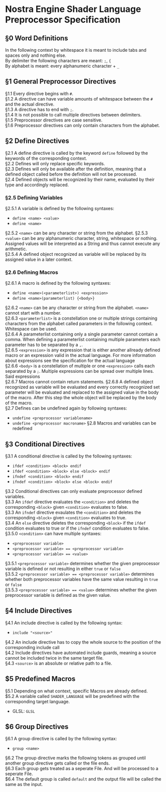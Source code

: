 # Nostra Engine Shader Language Preprocessor Specification  

## §0 Word Definitions  
In the following context by whitespace it is meant to include tabs and spaces only and nothing else.  
By delimiter the following characters are meant: `;`, `{`  
By alphabet is meant: every alphanumeric character + `_`  

## §1 General Preprocessor Directives  
§1.1 Every directive begins with `#`.  
§1.2 A directive can have variable amounts of whitespace between the `#` and the actual  directive.  
§1.3 A directive has to end with `;`.  
§1.4 It is not possible to call multiple directives between delimiters.  
§1.5 Preprocessor directives are case sensitive.  
§1.6 Preprocessor directives can only contain characters from the alphabet.  

## §2 Define Directives  
§2.1 A define directive is called by the keyword `define` followed by the keywords of the corresponding context.  
§2.2 Defines will only replace specific keywords.  
§2.3 Defines will only be available after the definition, meaning that a defined object called before the definition will not be processed.  
§2.4 Defined objects will be recognized by their name, evaluated by their type and accordingly replaced.  

### §2.5 Defining Variables  
§2.5.1 A variable is defined by the following syntaxes:  
- `define <name> <value>`
- `define <name>`  

§2.5.2 `<name>` can be any character or string   from the alphabet.
§2.5.3 `<value>` can be any alphanumeric character, string, whitespace or nothing. Assigned values will be interpreted as a String and thus cannot execute any arithmetic.    
§2.5.4 A defined object recognized as variable will be replaced by its assigned value in a later context.  

### §2.6 Defining Macros  
§2.6.1 A macro is defined by the following syntaxes:  
- `define <name>(<parameterlist>) <expression>`  
- `define <name>(parameterlist) {<body>}`  

§2.6.2 `<name>` can be any character or string from the alphabet. `<name>` cannot start with a number.  
§2.6.3 `<parameterlist>` is a constellation one or multiple strings containing characters from the alphabet called parameters in the following context. Whitespace can be used.  
§2.6.4 A parameterlist containing only a single parameter cannot contain a comma. When defining a parameterlist containing multiple parameters each parameter has to be separated by a `,`.  
§2.6.5 `<expression>` is any expression that is either another allready defined macro or an expression valid in the actual language. For more information about expressions see the specification for the actual language  
§2.6.6 `<body>` is a constellation of multiple or one `<expression>` calls each separated by a `;`. Multiple expressions can be spread over multiple lines. Said expressions  
§2.6.7 Macros cannot contain return statements.
§2.6.8 A defined object recognized as variable will be evaluated and every correctly recognized set parameter will be evaluated and replaced to the assigned value in the body of the macro. After this step the whole object will be replaced by the body of the macro.  
§2.7 Defines can be undefined again by following syntaxes:
- `undefine <preprocessor variablename>`
- `undefine <preprocessor macroname>`
§2.8 Macros and variables can be redefined

## §3 Conditional Directives  
§3.1 A conditional directive is called by the following syntaxes:  
- `ifdef <condition> <block> endif`
- `ifdef <condition> <block> else <block> endif`
- `ifndef <condition> <block> endif`
- `ifndef <condition> <block> else <block> endif`

§3.2 Conditional directives can only evaluate preprocessor defined variables.  
§3.3 An `ifdef` directive evaluates the `<condition>` and deletes the corresponding `<block>` given `<condition>` evaluates to false.  
§3.3 An `ifndef` directive evaulates the `<condition>` and deletes the corresponding `<block>` given `<condition>` evaluates to true.  
§3.4 An `else` directive deletes the corresponding `<block>` if the `ifdef` condition evaluates to true or if the `ifndef` condition evaluates to false.  
§3.5.0 `<condition>` can have multiple syntaxes:
- `<preprocessor variable>`
- `<preprocessor variable> == <preprocessor variable>`
- `<preprocessor variable> == <value>`

§3.5.1 `<preprocessor variable>` determines whether the given preprocessor variable is defined or not resulting in either `true` or `false`  
§3.5.2 `<preprocessor variable> == <preprocessor variable>` determines whether both preprocessor variables have the same value resulting in `true` or `false`  
§3.5.3 `<preprocessor variable> == <value>` determines whether the given preprocessor variable is defined as the given value.  

## §4 Include Directives
§4.1 An include directive is called by the following syntax:
- `include "<source>"`

§4.2 An include directive has to copy the whole source to the position of the corresponding include call  
§4.2 Include directives have automated include guards, meaning a source cannot be included twice in the same target file.  
§4.3 `<source>` is an absolute or relative path to a file.  

## $5 Predefined Macros
§5.1 Depending on what context, specific Macros are already defined.  
$5.2 A variable called `SHADER_LANGUAGE` will be predefined with the corresponding target language.
- GLSL: `GLSL`  

## $6 Group Directives

§6.1 A group directive is called by the following syntax:
- `group <name>`  

§6.2 The group directive marks the following tokens as grouped until another group directive gets called or the file ends.  
§6.3 Each group gets treated as a seperate File. And will be processed to a seperate File.  
$6.4 The default group is called `default` and the output file will be called the same as the input.  